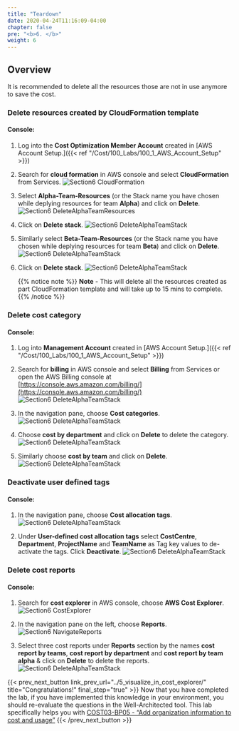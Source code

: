 ```yaml
---
title: "Teardown"
date: 2020-04-24T11:16:09-04:00
chapter: false
pre: "<b>6. </b>"
weight: 6
---
```


## Overview

It is recommended to delete all the resources those are not in use
anymore to save the cost.

### Delete resources created by CloudFormation template

#### Console:

1. Log into the **Cost Optimization Member Account** created in [AWS Account Setup.]({{< ref "/Cost/100_Labs/100_1_AWS_Account_Setup" >}}) 

2. Search for **cloud formation** in AWS console and select **CloudFormation** from Services.
   ![Section6 CloudFormation](/Cost/200_Cost_Category/Images/section6/cloudFormationService.png)

3. Select **Alpha-Team-Resources** (or the Stack name you have chosen while deplying resources for team **Alpha**) and click on **Delete**.
    ![Section6 DeleteAlphaTeamResources](/Cost/200_Cost_Category/Images/section6/selectStackTeamAlpha.png)

4. Click on **Delete stack**.
    ![Section6 DeleteAlphaTeamStack](/Cost/200_Cost_Category/Images/section6/deleteStackTeamAlpha.png)

5. Similarly select **Beta-Team-Resources** (or the Stack name you have chosen while deplying resources for team **Beta**) and click on **Delete**.
   ![Section6 DeleteAlphaTeamStack](/Cost/200_Cost_Category/Images/section6/selectStackTeamBeta.png)

6. Click on **Delete stack**.
 ![Section6 DeleteAlphaTeamStack](/Cost/200_Cost_Category/Images/section6/deleteStackTeamBeta.png)

   {{% notice note %}}
   **Note** - This will delete all the resources created as part CloudFormation template
   and will take up to 15 mins to complete.
   {{% /notice %}}


### Delete cost category

#### Console:

1. Log into **Management Account** created in [AWS Account Setup.]({{< ref "/Cost/100_Labs/100_1_AWS_Account_Setup" >}})

2. Search for **billing** in AWS console and select **Billing** from Services or open the AWS Billing console at
   [https://console.aws.amazon.com/billing/](https://console.aws.amazon.com/billing/)
 ![Section6 DeleteAlphaTeamStack](/Cost/200_Cost_Category/Images/section6/billingService.png)

3. In the navigation pane, choose **Cost categories**.
 ![Section6 DeleteAlphaTeamStack](/Cost/200_Cost_Category/Images/section6/costCategoriesFeature.png)

4. Choose **cost by department** and click on **Delete** to delete the category.
 ![Section6 DeleteAlphaTeamStack](/Cost/200_Cost_Category/Images/section6/deleteCostCategoriesDept.png)

5. Similarly choose **cost by team** and click on **Delete**.
 ![Section6 DeleteAlphaTeamStack](/Cost/200_Cost_Category/Images/section6/deleteCostCategoriesTeam.png)

### Deactivate user defined tags

#### Console:

1. In the navigation pane, choose **Cost allocation tags**.
 ![Section6 DeleteAlphaTeamStack](/Cost/200_Cost_Category/Images/section6/costAllocationTagsService.png)

2. Under **User-defined cost allocation tags** select **CostCentre**,
    **Department**, **ProjectName** and **TeamName** as Tag key values to de-activate the tags. Click **Deactivate**.
 ![Section6 DeleteAlphaTeamStack](/Cost/200_Cost_Category/Images/section6/costAllocationTagDeactivate.png)

### Delete cost reports

#### Console:

1. Search for **cost explorer** in AWS console, choose **AWS Cost Explorer**.
 ![Section6 CostExplorer](/Cost/200_Cost_Category/Images/section6/costExplorerService.png)

2. In the navigation pane on the left, choose **Reports**.
   ![Section6 NavigateReports](/Cost/200_Cost_Category/Images/section6/reportsFeature.png)

3. Select three cost reports under **Reports** section by the names **cost report by teams**, **cost report by department** and **cost report by team alpha** & click on **Delete** to delete the reports.
 ![Section6 DeleteAlphaTeamStack](/Cost/200_Cost_Category/Images/section6/deleteCostReport.png)


{{< prev_next_button link_prev_url="../5_visualize_in_cost_explorer/"  title="Congratulations!" final_step="true" >}}
Now that you have completed the lab, if you have implemented this knowledge in your environment,
you should re-evaluate the questions in the Well-Architected tool. This lab specifically helps you with
[COST03-BP05 - “Add organization information to cost and usage”](https://docs.aws.amazon.com/wellarchitected/latest/framework/cost_monitor_usage_org_information.html)
{{< /prev_next_button >}}


